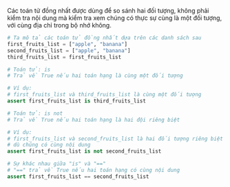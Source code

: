 Các toán tử đồng nhất được dùng để so sánh hai đối tượng, không phải kiểm tra nội dung mà kiểm tra xem chúng có thực sự cùng là một đối tượng, với cùng địa chỉ trong bộ nhớ không.

```python
# Ta mô tả các toán tử đồng nhất dựa trên các danh sách sau
first_fruits_list = ["apple", "banana"]
second_fruits_list = ["apple", "banana"]
third_fruits_list = first_fruits_list

# Toán tử: is
# Trả về True nếu hai toán hạng là cùng một đối tượng

# Ví dụ:
# first_fruits_list và third_fruits_list là cùng một đối tượng
assert first_fruits_list is third_fruits_list

# Toán tử: is not
# Trả về True nếu hai toán hạng là hai đội riêng biệt

# Ví dụ:
# first_fruits_list và second_fruits_list là hai đối tượng riêng biệt
# dù chúng có cùng nội dung
assert first_fruits_list is not second_fruits_list

# Sự khác nhau giữa "is" và "=="
# "==" trả về True nếu hai toán hạng có cùng nội dung
assert first_fruits_list == second_fruits_list
```
